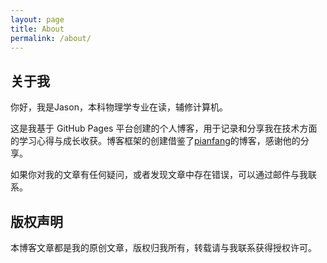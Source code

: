 ```yaml
---
layout: page
title: About
permalink: /about/
---
```

## 关于我

你好，我是Jason，本科物理学专业在读，辅修计算机。

这是我基于 GitHub Pages 平台创建的个人博客，用于记录和分享我在技术方面的学习心得与成长收获。博客框架的创建借鉴了[pianfang](https://pianfan.github.io/build_own_website/)的博客，感谢他的分享。

如果你对我的文章有任何疑问，或者发现文章中存在错误，可以通过邮件与我联系。

## 版权声明

本博客文章都是我的原创文章，版权归我所有，转载请与我联系获得授权许可。
